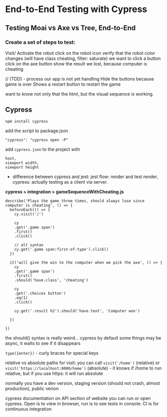 # End-to-End Testing with Cypress

## Testing Moai vs Axe vs Tree, End-to-End

### Create a set of steps to test:

Visit/
Activate the robot
  click on the robot icon
verify that the robot color changes
  (will have class cheating, filter: saturate)
we want to click a button
  click on the axe button
show the result
  we lost, because computer is cheating

// (TDD) - process our app is not yet handling
Hide the buttons
  because game is over
Shows a restart button
  to restart the game

want to know not only that the html, but the visual sequence is working.

## Cypress

`npm install cypress`

add the script to package.json

`"cypress": "cypress open -P"`

add `cypress.json` to the project with 

```
host,
viewport width,
viewport height
```

- difference between cypress and jest: jest flow: render and test render, cypress: actually testing as a client via server.

**cypress > integration > gameSequenceWithCheating.js**
```
describe('Plays the game three times, should always lose since computer is cheating', () => {
  beforeEach(() => {
    cy.visit('/')

    cy
    .get('.game span')
    .first()
    .click()

    // alt syntax
    cy.get('.game span:first-of-type').click()
  })

  it('will give the win to the computer when we pick the axe', () => {
    cy
    .get('.game span')
    .first()
    .should('have.class', 'cheating')

    cy
    .get('.choices button')
    .eq(1)
    .click()

    cy.get('.result h2').should('have.text', 'Computer won')

  })

})
```

the should() syntax is really weird...
cypress by default some things may be async, it waits to see if it disappears

`type({enter})` - curly braces for special keys

relative vs absolute paths for visit: you can call `visit('/home')` (relative) or `visit('https://localhost:8000/home')` (absolute) - it knows if /home to run relative, but if you use https: it will run absolute

normally you have a dev version, staging version (should not crash, almost production), public verion

cypress documentation on API section of website
you can run or open cypress. Open is to view in browser, run is to see tests in console. CI is for continuous integration